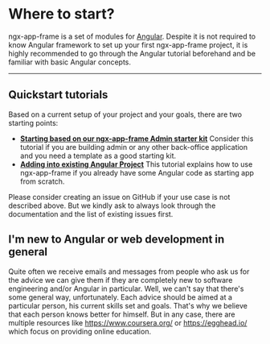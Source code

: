 # Where to start?

ngx-app-frame is a set of modules for <a href="https://angular.io/" target="_blank">Angular</a>. Despite it is not required to know Angular framework to set up your first ngx-app-frame project, it is highly recommended to go through the Angular tutorial beforehand and be familiar with basic Angular concepts.
<hr>

## Quickstart tutorials

Based on a current setup of your project and your goals, there are two starting points:

- **[Starting based on our ngx-app-frame Admin starter kit](docs/guides/install-based-on-starter-kit)** Consider this tutorial if you are building admin or any other back-office application and you need a template as a good starting kit.
- **[Adding into existing Angular Project](docs/guides/add-into-existing-project)** This tutorial explains how to use ngx-app-frame if you already have some Angular code as starting app from scratch.

Please consider creating an issue on GitHub if your use case is not described above. But we kindly ask to always look through the documentation and the list of existing issues first.
  
## I'm new to Angular or web development in general

Quite often we receive emails and messages from people who ask us for the advice we can give them if they are completely new to software engineering and/or Angular in particular. Well, we can't say that there's some general way, unfortunately. Each advice should be aimed at a particular person, his current skills set and goals. That's why we believe that each person knows better for himself. But in any case, there are multiple resources like https://www.coursera.org/ or https://egghead.io/ which focus on providing online education. 
